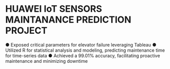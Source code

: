 # HUAWEI IoT SENSORS MAINTANANCE PREDICTION PROJECT

● Exposed critical parameters for elevator failure leveraging Tableau
● Utilized R for statistical analysis and modeling, predicting maintenance time for time-series data
● Achieved a 99.01% accuracy, facilitating proactive maintenance and minimizing downtime
